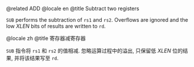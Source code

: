 @related ADD
@locale en
@title Subtract two registers

`SUB` performs the subtraction of `rs1` and `rs2`.
Overflows are ignored and the low _XLEN_ bits of results are written to `rd`.

@locale zh
@title 寄存器减寄存器

`SUB` 指令将 `rs1` 和 `rs2` 的值相减.
忽略运算过程中的溢出, 只保留低 _XLEN_ 位的结果, 并将该结果写至 `rd`.